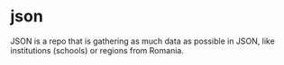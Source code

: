 # json
JSON is a repo that is gathering as much data as possible in JSON, like institutions (schools) or regions from Romania.